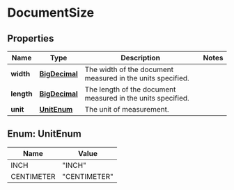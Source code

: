 
# DocumentSize

## Properties
Name | Type | Description | Notes
------------ | ------------- | ------------- | -------------
**width** | [**BigDecimal**](BigDecimal.md) | The width of the document measured in the units specified. | 
**length** | [**BigDecimal**](BigDecimal.md) | The length of the document measured in the units specified. | 
**unit** | [**UnitEnum**](#UnitEnum) | The unit of measurement. | 


<a name="UnitEnum"></a>
## Enum: UnitEnum
Name | Value
---- | -----
INCH | &quot;INCH&quot;
CENTIMETER | &quot;CENTIMETER&quot;



